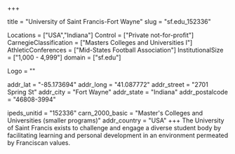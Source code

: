 
+++

title = "University of Saint Francis-Fort Wayne"
slug = "sf.edu_152336"

Locations = ["USA","Indiana"]
Control = ["Private not-for-profit"]
CarnegieClassification = ["Masters Colleges and Universities I"]
AthleticConferences = ["Mid-States Football Association"]
InstitutionalSize = ["1,000 - 4,999"]
domain = ["sf.edu"]

Logo = ""

addr_lat = "-85.173694"
addr_long = "41.087772"
addr_street = "2701 Spring St"
addr_city = "Fort Wayne"
addr_state = "Indiana"
addr_postalcode = "46808-3994"

ipeds_unitid = "152336"
carn_2000_basic = "Master's Colleges and Universities (smaller programs)"
addr_country = "USA"
+++
    The University of Saint Francis exists to challenge and engage a diverse student body by facilitating learning and personal development in an environment permeated by Franciscan values.
